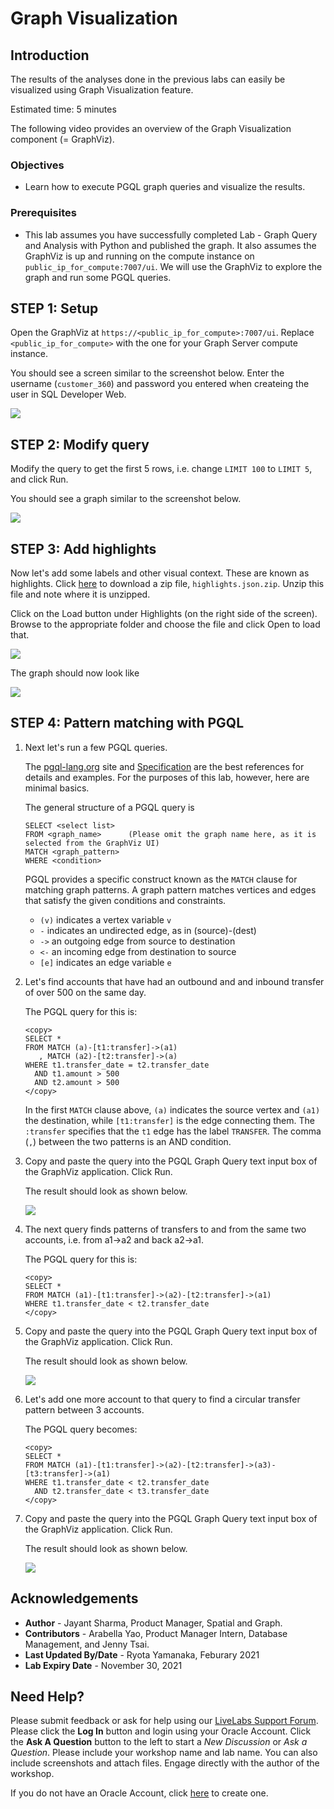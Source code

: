 # Graph Visualization

## Introduction

The results of the analyses done in the previous labs can easily be visualized using Graph Visualization feature.

Estimated time: 5 minutes

The following video provides an overview of the Graph Visualization component (= GraphViz).

[](youtube:zfefKdNfAY4)

### Objectives

- Learn how to execute PGQL graph queries and visualize the results.

### Prerequisites

- This lab assumes you have successfully completed Lab - Graph Query and Analysis with Python and published the graph. It also assumes the GraphViz is up and running on the compute instance on `public_ip_for_compute:7007/ui`. We will use the GraphViz to explore the graph and run some PGQL queries.

## **STEP 1:** Setup

Open the GraphViz at `https://<public_ip_for_compute>:7007/ui`. Replace `<public_ip_for_compute>` with the one for your Graph Server compute instance.

You should see a screen similar to the screenshot below. Enter the username (`customer_360`) and password you entered when createing the user in SQL Developer Web.

![](images/ADB_GViz_Login.png)

## **STEP 2:** Modify query

Modify the query to get the first 5 rows, i.e. change `LIMIT 100` to `LIMIT 5`, and click Run.

You should see a graph similar to the screenshot below.

![](images/show-5-elements.jpg)

## **STEP 3:** Add highlights

Now let's add some labels and other visual context. These are known as highlights. Click [here](https://objectstorage.us-ashburn-1.oraclecloud.com/p/wQFPfdrO-aGGUwxBXSQDX2DzjFueYlgUZ40YoXLrP6x0bqIZrgpSBpyHEo3Q-i33/n/c4u03/b/data-management-library-files/o/highlights.json.zip) to download a zip file, `highlights.json.zip`. Unzip this file and note where it is unzipped.

Click on the Load button under Highlights (on the right side of the screen). Browse to the appropriate folder and choose the file and click Open to load that.

![](images/GraphVizLoadHighlights.png)

The graph should now look like

![](images/GraphVizWithHighlights.png)

## **STEP 4:** Pattern matching with PGQL

1. Next let's run a few PGQL queries.

    The [pgql-lang.org](http://pgql-lang.org) site and [Specification](http://pgql-lang.org/spec/1.3) are the best references for details and examples. For the purposes of this lab, however, here are minimal basics.

    The general structure of a PGQL query is

    ```
    SELECT <select list>
    FROM <graph_name>      (Please omit the graph name here, as it is selected from the GraphViz UI)
    MATCH <graph_pattern>
    WHERE <condition>
    ```

    PGQL provides a specific construct known as the `MATCH` clause for matching graph patterns. A graph pattern matches vertices and edges that satisfy the given conditions and constraints.  
    - `(v)` indicates a vertex variable `v`   
    - `-` indicates an undirected edge, as in (source)-(dest)  
    - `->` an outgoing edge from source to destination  
    - `<-` an incoming edge from destination to source  
    - `[e]` indicates an edge variable `e`

2. Let's find accounts that have had an outbound and and inbound transfer of over 500 on the same day.

    The PGQL query for this is:

    ```
    <copy>
    SELECT *
    FROM MATCH (a)-[t1:transfer]->(a1)
       , MATCH (a2)-[t2:transfer]->(a)
    WHERE t1.transfer_date = t2.transfer_date
      AND t1.amount > 500
      AND t2.amount > 500
    </copy>
    ```

    In the first `MATCH` clause above, `(a)` indicates the source vertex and `(a1)` the destination, while `[t1:transfer]` is the edge connecting them. The `:transfer` specifies that the `t1` edge has the label `TRANSFER`. The comma (`,`) between the two patterns is an AND condition.

3. Copy and paste the query into the PGQL Graph Query text input box of the GraphViz application. Click Run.

    The result should look as shown below.

    ![](images/same-day-transfers.jpg)

4. The next query finds patterns of transfers to and from the same two accounts, i.e. from a1->a2 and back a2->a1.

    The PGQL query for this is:
    ```
    <copy>
    SELECT *
    FROM MATCH (a1)-[t1:transfer]->(a2)-[t2:transfer]->(a1)
    WHERE t1.transfer_date < t2.transfer_date
    </copy>
    ```

5. Copy and paste the query into the PGQL Graph Query text input box of the GraphViz application. Click Run.

    The result should look as shown below.

    ![](images/cycle-2-hops.jpg)

6. Let's add one more account to that query to find a circular transfer pattern between 3 accounts.

    The PGQL query becomes:
    ```
    <copy>
    SELECT *
    FROM MATCH (a1)-[t1:transfer]->(a2)-[t2:transfer]->(a3)-[t3:transfer]->(a1)
    WHERE t1.transfer_date < t2.transfer_date
      AND t2.transfer_date < t3.transfer_date
    </copy>
    ```

7. Copy and paste the query into the PGQL Graph Query text input box of the GraphViz application. Click Run.

    The result should look as shown below.

    ![](images/cycle-3-hops.jpg)

## Acknowledgements

* **Author** - Jayant Sharma, Product Manager, Spatial and Graph.
* **Contributors** - Arabella Yao, Product Manager Intern, Database Management, and Jenny Tsai.
* **Last Updated By/Date** - Ryota Yamanaka, Feburary 2021
* **Lab Expiry Date** - November 30, 2021

## Need Help?
Please submit feedback or ask for help using our [LiveLabs Support Forum](https://community.oracle.com/tech/developers/categories/oracle-graph). Please click the **Log In** button and login using your Oracle Account. Click the **Ask A Question** button to the left to start a *New Discussion* or *Ask a Question*.  Please include your workshop name and lab name.  You can also include screenshots and attach files.  Engage directly with the author of the workshop.

If you do not have an Oracle Account, click [here](https://profile.oracle.com/myprofile/account/create-account.jspx) to create one.
